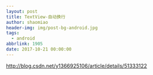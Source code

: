```yaml
---
layout: post
title: TextView-自动换行
author: shaomiao
header-img: img/post-bg-android.jpg
tags:
  - android
abbrlink: 1905
date: 2017-10-21 00:00:00
---
```

http://blog.csdn.net/y1366925106/article/details/51333122
